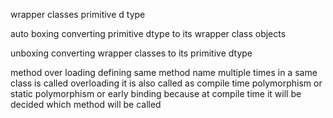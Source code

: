 wrapper classes
primitive d type

auto boxing 
converting primitive dtype to its wrapper class objects

unboxing
converting wrapper classes to its primitive dtype 

method over loading 
defining same method name multiple times in a same class is called overloading
it is also called as compile time polymorphism or static polymorphism or early binding because at compile time it will be decided which method will be called